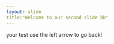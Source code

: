```yaml
---
layout: slide
title:"Welcome to our second slide bb"
---
```

your test
use the left arrow to go back!
